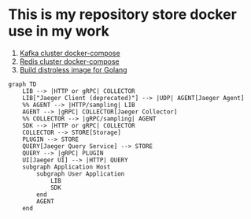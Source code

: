 # This is my repository store docker use in my work

1. [Kafka cluster docker-compose](kafka_cluster.md)
2. [Redis cluster docker-compose](redis_cluster.md)
3. [Build distroless image for Golang](build_distroless_image_for_golang.md)

```mermaid
graph TD
    LIB --> |HTTP or gRPC| COLLECTOR
    LIB["Jaeger Client (deprecated)"] --> |UDP| AGENT[Jaeger Agent]
    %% AGENT --> |HTTP/sampling| LIB
    AGENT --> |gRPC| COLLECTOR[Jaeger Collector]
    %% COLLECTOR --> |gRPC/sampling| AGENT
    SDK --> |HTTP or gRPC| COLLECTOR
    COLLECTOR --> STORE[Storage]
    PLUGIN --> STORE
    QUERY[Jaeger Query Service] --> STORE
    QUERY --> |gRPC| PLUGIN
    UI[Jaeger UI] --> |HTTP| QUERY
    subgraph Application Host
        subgraph User Application
            LIB
            SDK
        end
        AGENT
    end
```
